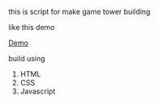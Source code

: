 this is script for make game tower building

like this demo

[Demo](https://ndraeee25.000webhostapp.com/game/stick/index.html)

build using

1. HTML
2. CSS
3. Javascript
